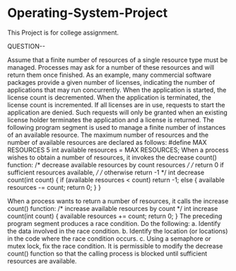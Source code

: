 # Operating-System-Project
This Project is for college assignment.

QUESTION--

Assume that a finite number of resources of a single resource type must
be managed. Processes may ask for a number of these resources and will
return them once finished. As an example, many commercial software
packages provide a given number of licenses, indicating the number of
applications that may run concurrently. When the application is started,
the license count is decremented. When the application is terminated, the
license count is incremented. If all licenses are in use, requests to start
the application are denied. Such requests will only be granted when
an existing license holder terminates the application and a license is
returned.
The following program segment is used to manage a finite number of
instances of an available resource. The maximum number of resources
and the number of available resources are declared as follows:
#define MAX RESOURCES 5
int available resources = MAX RESOURCES;
When a process wishes to obtain a number of resources, it invokes the
decrease count() function:
/* decrease available resources by count resources */
/* return 0 if sufficient resources available, */
/* otherwise return -1 */
int decrease count(int count) {
if (available resources < count)
return -1;
else {
available resources -= count;
return 0;
}
}


When a process wants to return a number of resources, it calls the
increase count() function:
/* increase available resources by count */
int increase count(int count) {
available resources += count;
return 0;
}
The preceding program segment produces a race condition. Do the
following:
a. Identify the data involved in the race condition.
b. Identify the location (or locations) in the code where the race
condition occurs.
c. Using a semaphore or mutex lock, fix the race condition. It is
permissible to modify the decrease count() function so that the
calling process is blocked until sufficient resources are available.
